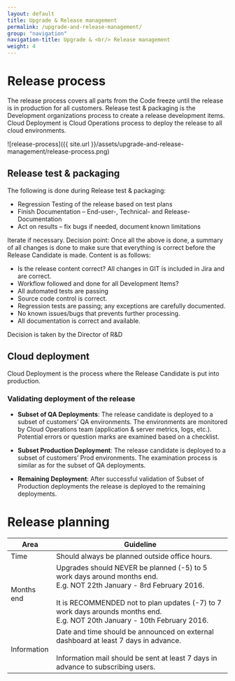 ```yaml
---
layout: default
title: Upgrade & Release management
permalink: /upgrade-and-release-management/
group: "navigation"
navigation-title: Upgrade & <br/> Release management
weight: 4
---
```


# Release process
The release process covers all parts from the Code freeze until the release is in production for all customers. Release test & packaging is the Development organizations process to create a release development items. Cloud Deployment is Cloud Operations process to deploy the release to all cloud environments.

![release-process]({{ site.url }}/assets/upgrade-and-release-management/release-process.png)

## Release test & packaging

The following is done during Release test & packaging:

-	Regression Testing of the release based on test plans
-	Finish Documentation – End-user-, Technical- and Release-Documentation
-	Act on results – fix bugs if needed, document known limitations

Iterate if necessary.
Decision point: Once all the above is done, a summary of all changes is done to make sure that everything is correct before the Release Candidate is made. Content is as follows:

-	Is the release content correct? All changes in GIT is included in Jira and are correct.
-	Workflow followed and done for all Development Items?
-	All automated tests are passing
-	Source code control is correct.
-	Regression tests are passing; any exceptions are carefully documented.
-	No known issues/bugs that prevents further processing.
-	All documentation is correct and available.

Decision is taken by the Director of R&D

## Cloud deployment

Cloud Deployment is the process where the Release Candidate is put into production. 

### Validating deployment of the release

- **Subset of QA Deployments**: The release candidate is deployed to a subset of customers’ QA environments. The environments are monitored by Cloud Operations team (application & server metrics, logs, etc.). Potential errors or question marks are examined based on a checklist. 

- **Subset Production Deployment**: The release candidate is deployed to a subset of customers’ Prod environments. The examination process is similar as for the subset of QA deployments. 

- **Remaining Deployment**: After successful validation of Subset of Production deployments the release is deployed to the remaining deployments.

# Release planning

| Area | Guideline |
|-------------|---------------|
| Time | Should always be planned outside office hours. |
| Months end | Upgrades should NEVER be planned (-5) to 5 work days around months end. <br/> E.g. NOT 22th January - 8rd February 2016. <br/><br/> It is RECOMMENDED not to plan updates (-7) to 7 work days arounds months end. <br/> E.g. NOT 20th January - 10th February 2016.
| Information |	Date and time should be announced on external dashboard at least 7 days in advance. <br/><br/> Information mail should be sent at least 7 days in advance to subscribing users.
